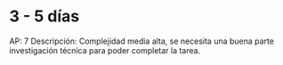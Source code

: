 # 3 - 5 días

AP: 7
Descripción: Complejidad media alta, se necesita una buena parte investigación técnica para poder completar la tarea.